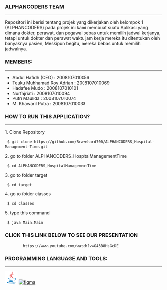 ### ALPHANCODERS TEAM 
<hr>
Repositori ini berisi tentang projek yang dikerjakan oleh kelompok 1 (ALPHANCODERS) pada projek ini kami membuat suatu Aplikasi yang dimana dokter, perawat, dan pegawai bebas untuk memilih jadwal kerjanya, tetapi untuk dokter dan perawat waktu jam kerja mereka itu ditentukan oleh banyaknya pasien, Meskipun begitu, mereka bebas untuk memilih jadwalnya.

### MEMBERS:
<hr>
<ul>
   <li>Abdul Hafidh (CEO) : 2008107010056</li>
   <li>Teuku Muhhamad Roy Adrian : 2008107010069</li>
   <li>Hadafee Mudo : 	2008107010101</li>
   <li>Nurfajriati : 	2008107010094</li> 
   <li>Putri Maulida : 	2008107010074</li>
   <li>M. Khawaril Putra : 2008107010038</li>
</ul>

### HOW TO RUN THIS APPLICATION?
<hr>
1. Clone Repository
<pre><code> $ git clone https://github.com/Bravehard700/ALPHANCODERS_Hospital-Management-Time.git </code></pre>
2. go to folder ALPHANCODERS_HospitalManagementTime
<pre><code> $ cd ALPHANCODERS_HospitalManagementTime </code></pre>
3. go to folder target
<pre><code> $ cd target </code></pre>
4. go to folder classes
<pre><code> $ cd classes </code></pre>
5. type this command
<pre><code> $ java Main.Main </code></pre>

### CLICK THIS LINK BELOW TO SEE OUR PRESENTATION 
            https://www.youtube.com/watch?v=G43B8HsGcDE



<h3 align="left"><b>PROGRAMMING LANGUAGE AND TOOLS: </b></h3>
<hr>
<p  <a href="https://www.java.com" target="_blank"> <img src="https://raw.githubusercontent.com/devicons/devicon/master/icons/java/java-original.svg" alt="java" width="40" height="40"/> </a>  <a href="https://www.figma.com/" target="_blank"> <img src="https://www.vectorlogo.zone/logos/figma/figma-icon.svg" alt="figma" width="40" height="40"/> </a> </p>


